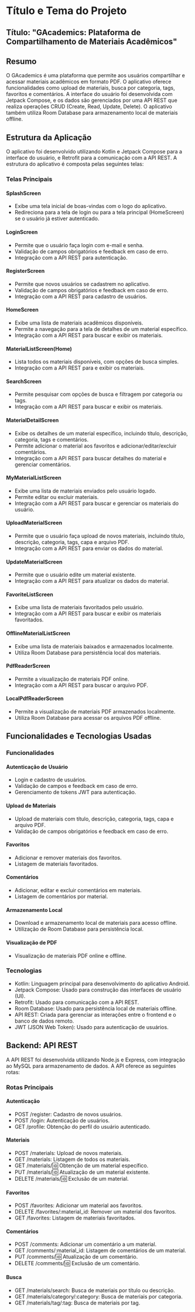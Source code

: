 # Título e Tema do Projeto

## Título: "GAcademics: Plataforma de Compartilhamento de Materiais Acadêmicos"

## Resumo
O GAcademics é uma plataforma que permite aos usuários compartilhar e acessar materiais acadêmicos em formato PDF. O aplicativo oferece funcionalidades como upload de materiais, busca por categoria, tags, favoritos e comentários. A interface do usuário foi desenvolvida com Jetpack Compose, e os dados são gerenciados por uma API REST que realiza operações CRUD (Create, Read, Update, Delete). O aplicativo também utiliza Room Database para armazenamento local de materiais offline.

## Estrutura da Aplicação
O aplicativo foi desenvolvido utilizando Kotlin e Jetpack Compose para a interface do usuário, e Retrofit para a comunicação com a API REST. A estrutura do aplicativo é composta pelas seguintes telas:

### Telas Principais

#### SplashScreen
- Exibe uma tela inicial de boas-vindas com o logo do aplicativo.
- Redireciona para a tela de login ou para a tela principal (HomeScreen) se o usuário já estiver autenticado.

#### LoginScreen
- Permite que o usuário faça login com e-mail e senha.
- Validação de campos obrigatórios e feedback em caso de erro.
- Integração com a API REST para autenticação.

#### RegisterScreen
- Permite que novos usuários se cadastrem no aplicativo.
- Validação de campos obrigatórios e feedback em caso de erro.
- Integração com a API REST para cadastro de usuários.

#### HomeScreen
- Exibe uma lista de materiais acadêmicos disponíveis.
- Permite a navegação para a tela de detalhes de um material específico.
- Integração com a API REST para buscar e exibir os materiais.

#### MaterialListScreen(Home)
- Lista todos os materiais disponíveis, com opções de busca simples.
- Integração com a API REST para  e exibir os materiais.

#### SearchScreen
- Permite pesquisar com opções de busca e filtragem por categoria ou tags.
- Integração com a API REST para buscar e exibir os materiais.

#### MaterialDetailScreen
- Exibe os detalhes de um material específico, incluindo título, descrição, categoria, tags e comentários.
- Permite adicionar o material aos favoritos e adicionar/editar/excluir comentários.
- Integração com a API REST para buscar detalhes do material e gerenciar comentários.

#### MyMaterialListScreen
- Exibe uma lista de materiais enviados pelo usuário logado.
- Permite editar ou excluir materiais.
- Integração com a API REST para buscar e gerenciar os materiais do usuário.

#### UploadMaterialScreen
- Permite que o usuário faça upload de novos materiais, incluindo título, descrição, categoria, tags, capa e arquivo PDF.
- Integração com a API REST para enviar os dados do material.

#### UpdateMaterialScreen
- Permite que o usuário edite um material existente.
- Integração com a API REST para atualizar os dados do material.

#### FavoriteListScreen
- Exibe uma lista de materiais favoritados pelo usuário.
- Integração com a API REST para buscar e exibir os materiais favoritados.

#### OfflineMaterialListScreen
- Exibe uma lista de materiais baixados e armazenados localmente.
- Utiliza Room Database para persistência local dos materiais.

#### PdfReaderScreen
- Permite a visualização de materiais PDF online.
- Integração com a API REST para buscar o arquivo PDF.

#### LocalPdfReaderScreen
- Permite a visualização de materiais PDF armazenados localmente.
- Utiliza Room Database para acessar os arquivos PDF offline.

## Funcionalidades e Tecnologias Usadas

### Funcionalidades

#### Autenticação de Usuário
- Login e cadastro de usuários.
- Validação de campos e feedback em caso de erro.
- Gerenciamento de tokens JWT para autenticação.

#### Upload de Materiais
- Upload de materiais com título, descrição, categoria, tags, capa e arquivo PDF.
- Validação de campos obrigatórios e feedback em caso de erro.


#### Favoritos
- Adicionar e remover materiais dos favoritos.
- Listagem de materiais favoritados.

#### Comentários
- Adicionar, editar e excluir comentários em materiais.
- Listagem de comentários por material.

#### Armazenamento Local
- Download e armazenamento local de materiais para acesso offline.
- Utilização de Room Database para persistência local.

#### Visualização de PDF
- Visualização de materiais PDF online e offline.

### Tecnologias
- Kotlin: Linguagem principal para desenvolvimento do aplicativo Android.
- Jetpack Compose: Usado para construção das interfaces de usuário (UI).
- Retrofit: Usado para comunicação com a API REST.
- Room Database: Usado para persistência local de materiais offline.
- API REST: Criada para gerenciar as interações entre o frontend e o banco de dados remoto.
- JWT (JSON Web Token): Usado para autenticação de usuários.

## Backend: API REST
A API REST foi desenvolvida utilizando Node.js e Express, com integração ao MySQL para armazenamento de dados. A API oferece as seguintes rotas:

### Rotas Principais

#### Autenticação
- POST /register: Cadastro de novos usuários.
- POST /login: Autenticação de usuários.
- GET /profile: Obtenção do perfil do usuário autenticado.

#### Materiais
- POST /materials: Upload de novos materiais.
- GET /materials: Listagem de todos os materiais.
- GET /materials/:id: Obtenção de um material específico.
- PUT /materials/:id: Atualização de um material existente.
- DELETE /materials/:id: Exclusão de um material.

#### Favoritos
- POST /favorites: Adicionar um material aos favoritos.
- DELETE /favorites/:material_id: Remover um material dos favoritos.
- GET /favorites: Listagem de materiais favoritados.

#### Comentários
- POST /comments: Adicionar um comentário a um material.
- GET /comments/:material_id: Listagem de comentários de um material.
- PUT /comments/:id: Atualização de um comentário.
- DELETE /comments/:id: Exclusão de um comentário.

#### Busca
- GET /materials/search: Busca de materiais por título ou descrição.
- GET /materials/category/:category: Busca de materiais por categoria.
- GET /materials/tag/:tag: Busca de materiais por tag.